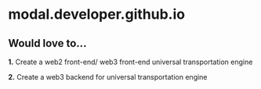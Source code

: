 # modal.developer.github.io

## Would love to...
**1.** Create a web2 front-end/ web3 front-end universal transportation engine

**2.** Create a web3 backend for universal transportation engine

